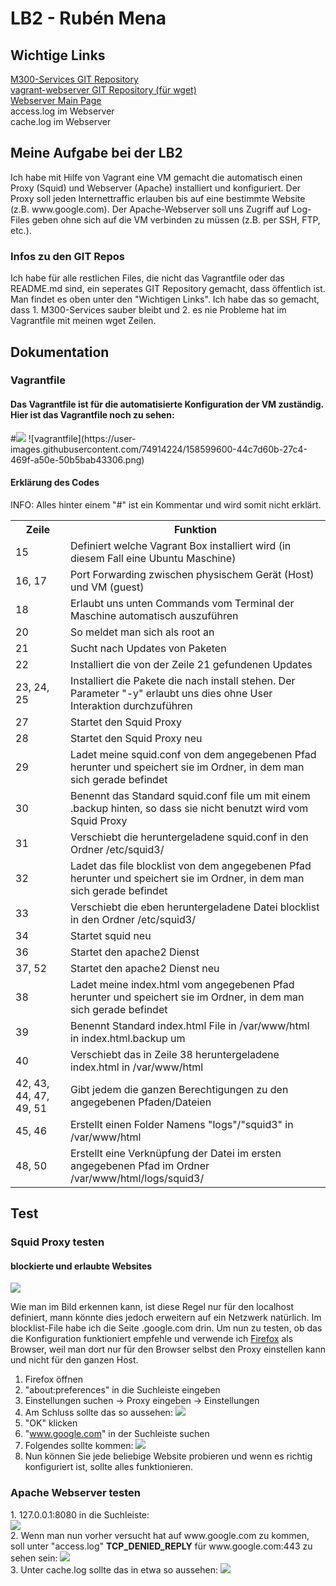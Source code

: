 <h1>LB2 - Rubén Mena</h1>
<h2>Wichtige Links</h2>

<a href="https://github.com/mena03/M300-Services">M300-Services GIT Repository</a><br>
<a href="https://github.com/mena03/vagrant-webserver">vagrant-webserver GIT Repository (für wget)</a><br>
<a href="http://127.0.0.1:8080">Webserver Main Page</a><br>
<a href="http://127.0.0.1:8080/logs/squid3/access"></a>access.log im Webserver<br>
<a href="http://127.0.0.1:8080/logs/squid3/cache"></a>cache.log im Webserver<br>

<h2>Meine Aufgabe bei der LB2</h2>
Ich habe mit Hilfe von Vagrant eine VM gemacht die automatisch einen Proxy (Squid) und Webserver (Apache) installiert und konfiguriert. Der Proxy soll jeden Internettraffic erlauben bis auf eine bestimmte Website (z.B. www.google.com). Der Apache-Webserver soll uns Zugriff auf Log-Files geben ohne sich auf die VM verbinden zu müssen (z.B. per SSH, FTP, etc.). <br>
<h3>Infos zu den GIT Repos</h3>
Ich habe für alle restlichen Files, die nicht das Vagrantfile oder das README.md sind, ein seperates GIT Repository gemacht, dass öffentlich ist. Man findet es oben unter den "Wichtigen Links". Ich habe das so gemacht, dass 1. M300-Services sauber bleibt und 2. es nie Probleme hat im Vagrantfile mit meinen wget Zeilen. 

<h2>Dokumentation</h2>
<h3>Vagrantfile</h3>
<h4>Das Vagrantfile ist für die automatisierte Konfiguration der VM zuständig. Hier ist das Vagrantfile noch zu sehen:</h4>
#<img src="https://raw.githubusercontent.com/mena03/M300-Services/main/lb2/images/vagrantfile.png?token=GHSAT0AAAAAABSMD6CLU3WLYBKZ5NHW3W3OYRR2PTQ"/>
![vagrantfile](https://user-images.githubusercontent.com/74914224/158599600-44c7d60b-27c4-469f-a50e-50b5bab43306.png)

<h4>Erklärung des Codes</h4>
<p>INFO: Alles hinter einem "#" ist ein Kommentar und wird somit nicht erklärt. 
<table>
  <tr>
    <th>Zeile</td>
    <th>Funktion</td>
  </tr>
  <tr>
    <td>15</td>
    <td>Definiert welche Vagrant Box installiert wird (in diesem Fall eine Ubuntu Maschine)</td>
  </tr>
  <tr>
    <td>16, 17</td>
    <td>Port Forwarding zwischen physischem Gerät (Host) und VM (guest)</td>
  </tr>
    <tr>
    <td>18</td>
    <td>Erlaubt uns unten Commands vom Terminal der Maschine automatisch auszuführen</td>
  </tr>
    <tr>
    <td>20</td>
    <td>So meldet man sich als root an</td>
  </tr>
    <tr>
    <td>21</td>
    <td>Sucht nach Updates von Paketen</td>
  </tr>
    <tr>
    <td>22</td>
    <td>Installiert die von der Zeile 21 gefundenen Updates</td>
  </tr>
    <tr>
    <td>23, 24, 25</td>
    <td>Installiert die Pakete die nach install stehen. Der Parameter "-y" erlaubt uns dies ohne User Interaktion durchzuführen</td>
  </tr>
    <tr>
    <td>27</td>
    <td>Startet den Squid Proxy</td>
  </tr>
    <tr>
    <td>28</td>
    <td>Startet den Squid Proxy neu</td>
  </tr>
    <tr>
    <td>29</td>
    <td>Ladet meine squid.conf von dem angegebenen Pfad herunter und speichert sie im Ordner, in dem man sich gerade befindet</td>
  </tr>
    <tr>
    <td>30</td>
    <td>Benennt das Standard squid.conf file um mit einem .backup hinten, so dass sie nicht benutzt wird vom Squid Proxy</td>
  </tr>
    <tr>
    <td>31</td>
    <td>Verschiebt die heruntergeladene squid.conf in den Ordner /etc/squid3/</td>
  </tr>
    <tr>
    <td>32</td>
    <td>Ladet das file blocklist von dem angegebenen Pfad herunter und speichert sie im Ordner, in dem man sich gerade befindet</td>
  </tr>
    <tr>
    <td>33</td>
    <td>Verschiebt die eben heruntergeladene Datei blocklist in den Ordner /etc/squid3/</td>
  </tr>
    <tr>
    <td>34</td>
    <td>Startet squid neu</td>
  </tr>
    <tr>
    <td>36</td>
    <td>Startet den apache2 Dienst</td>
  </tr>
    <tr>
    <td>37, 52</td>
    <td>Startet den apache2 Dienst neu</td>
  </tr>
    <tr>
    <td>38</td>
    <td>Ladet meine index.html vom angegebenen Pfad herunter und speichert sie im Ordner, in dem man sich gerade befindet</td>
      <tr>
    <td>39</td>
    <td>Benennt Standard index.html File in /var/www/html in index.html.backup um </td>
  </tr>
  </tr>
    <tr>
    <td>40</td>
    <td>Verschiebt das in Zeile 38 heruntergeladene index.html in /var/www/html</td>
  </tr>
  <tr>
    <td>42, 43, 44, 47, 49, 51</td>
    <td>Gibt jedem die ganzen Berechtigungen zu den angegebenen Pfaden/Dateien</td>
  </tr>
  <tr>
    <td>45, 46</td>
    <td>Erstellt einen Folder Namens "logs"/"squid3" in /var/www/html</td>
  </tr>
    <tr>
    <td>48, 50</td>
    <td>Erstellt eine Verknüpfung der Datei im ersten angegebenen Pfad im Ordner /var/www/html/logs/squid3/</td>
  </tr>
</table>
<h2>Test</h2>
<h3>Squid Proxy testen</h3>
<h4>blockierte und erlaubte Websites</h4>
<img src="https://raw.githubusercontent.com/mena03/M300-Services/main/lb2/images/squidconf.png?token=GHSAT0AAAAAABSMD6CK77XCO6STVMJOLPAWYRR2U2Q">
<p>Wie man im Bild erkennen kann, ist diese Regel nur für den localhost definiert, mann könnte dies jedoch erweitern auf ein Netzwerk natürlich. Im blocklist-File habe ich die Seite .google.com drin. Um nun zu testen, ob das die Konfiguration funktioniert empfehle und verwende ich <a href="https://www.mozilla.org/de/firefox/new/">Firefox</a> als Browser, weil man dort nur für den Browser selbst den Proxy einstellen kann und nicht für den ganzen Host.</p>

1. Firefox öffnen <br>
2. "about:preferences" in die Suchleiste eingeben <br>
3. Einstellungen suchen -> Proxy eingeben -> Einstellungen <br>
4. Am Schluss sollte das so aussehen:
<img src="https://raw.githubusercontent.com/mena03/M300-Services/main/lb2/images/Proxysettings_Firefox.png?token=GHSAT0AAAAAABSMD6CKUCUYGXQEVAVRRJ7OYRR27CQ"><br>
5. "OK" klicken <br>
6. "www.google.com" in der Suchleiste suchen <br>
7. Folgendes sollte kommen:
<img src="https://raw.githubusercontent.com/mena03/M300-Services/main/lb2/images/googleblocked.png?token=GHSAT0AAAAAABSMD6CKS4OG76PWLNZG4SZMYRR3L5A"><br>
8. Nun können Sie jede beliebige Website probieren und wenn es richtig konfiguriert ist, sollte alles funktionieren. <br>
<h3>Apache Webserver testen</h3>
1. 127.0.0.1:8080 in die Suchleiste: <br>
<img src="https://raw.githubusercontent.com/mena03/M300-Services/main/lb2/images/manipage.png?token=GHSAT0AAAAAABSMD6CK3RZ7W5R2WWQZVGIGYRR3MFA"> <br>
2. Wenn man nun vorher versucht hat auf www.google.com zu kommen, soll unter "access.log"  <b>TCP_DENIED_REPLY</b> für www.google.com:443 zu sehen sein:
<img src="https://raw.githubusercontent.com/mena03/M300-Services/main/lb2/images/accesslog.png?token=GHSAT0AAAAAABSMD6CKPCTEPU5MIBTCJBL2YRR3MMA"> <br>
3. Unter cache.log sollte das in etwa so aussehen:
<img src="https://raw.githubusercontent.com/mena03/M300-Services/main/lb2/images/cachelog.png?token=GHSAT0AAAAAABSMD6CLF2VJUWV2BI6ZGXFAYRR3YEQ">
